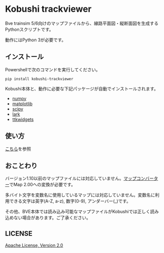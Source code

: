 # Kobushi trackviewer

Bve trainsim 5/6向けのマップファイルから、線路平面図・縦断面図を生成するPythonスクリプトです。

動作にはPython 3が必要です。

## インストール

Powershellで次のコマンドを実行してください。
```
pip install kobushi-trackviewer
```
Kobushi本体と、動作に必要な下記パッケージが自動でインストールされます。

* [numpy](https://numpy.org)
* [matplotlib](https://matplotlib.org)
* [scipy](https://www.scipy.org)
* [lark](https://lark-parser.readthedocs.io/en/latest/)
* [ttkwidgets](https://ttkwidgets.readthedocs.io/en/latest/)
## 使い方

[こちら](reference.md)を参照

## おことわり

バージョン1.10以前のマップファイルには対応していません。[マップコンバーター](https://bvets.net/jp/download/conv.html)でMap 2.00への変換が必要です。

多バイト文字を変数名に使用しているマップには対応していません。変数名に利用できる文字は英字(A-Z, a-z), 数字(0-9), アンダーバー(_)です。

その他、BVE本体では読み込み可能なマップファイルがKobushiでは正しく読み込めない場合があります。ご了承ください。

## LICENSE

[Apache License, Version 2.0](LICENSE)
